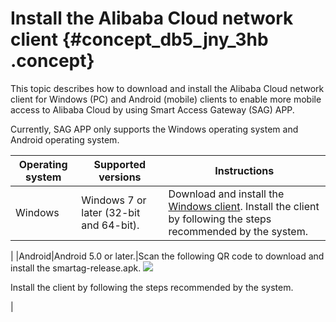 # Install the Alibaba Cloud network client {#concept_db5_jny_3hb .concept}

This topic describes how to download and install the Alibaba Cloud network client for Windows \(PC\) and Android \(mobile\) clients to enable more mobile access to Alibaba Cloud by using Smart Access Gateway \(SAG\) APP.

Currently, SAG APP only supports the Windows operating system and Android operating system.

|Operating system|Supported versions|Instructions|
|----------------|------------------|------------|
|Windows|Windows 7 or later \(32-bit and 64-bit\).|Download and install the [Windows client](http://sdwan-oss-shanghai.oss-cn-shanghai.aliyuncs.com/win_installer/SmartagRelease_1.0.0_20190509235119.exe). Install the client by following the steps recommended by the system.

 |
|Android|Android 5.0 or later.|Scan the following QR code to download and install the smartag-release.apk. ![](http://static-aliyun-doc.oss-cn-hangzhou.aliyuncs.com/assets/img/96422/156689426243518_en-US.png)

 Install the client by following the steps recommended by the system.

 |


